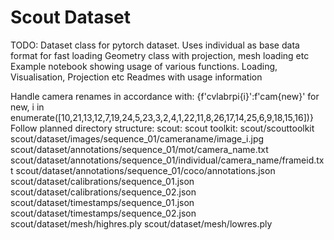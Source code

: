 # Scout Dataset

TODO:
Dataset class for pytorch dataset. Uses individual as base data format for fast loading
Geometry class with projection, mesh loading etc
Example notebook showing usage of various functions. Loading, Visualisation, Projection etc
Readmes with usage information


Handle camera renames in accordance with: {f'cvlabrpi{i}':f'cam{new}' for new, i in enumerate([10,21,13,12,7,19,24,5,23,3,2,4,1,22,11,8,26,17,14,25,6,9,18,15,16])}
Follow planned directory structure:
scout:
scout toolkit:
scout/scouttoolkit
scout/dataset/images/sequence_01/cameraname/image_i.jpg
scout/dataset/annotations/sequence_01/mot/camera_name.txt
scout/dataset/annotations/sequence_01/individual/camera_name/frameid.txt
scout/dataset/annotations/sequence_01/coco/annotations.json
scout/dataset/calibrations/sequence_01.json
scout/dataset/calibrations/sequence_02.json
scout/dataset/timestamps/sequence_01.json
scout/dataset/timestamps/sequence_02.json
scout/dataset/mesh/highres.ply
scout/dataset/mesh/lowres.ply